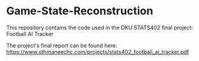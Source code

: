 # Game-State-Reconstruction
This repository contains the code used in the DKU STATS402 final project: Football AI Tracker 

The project's final report can be found here: https://www.othmaneechc.com/projects/stats402_football_ai_tracker.pdf
